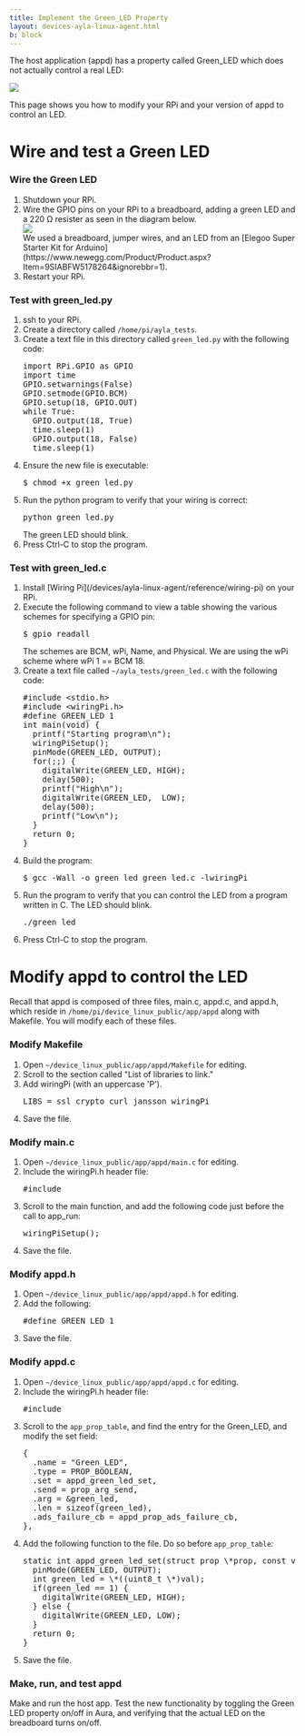 ```yaml
---
title: Implement the Green_LED Property
layout: devices-ayla-linux-agent.html
b: block
---
```


The host application (appd) has a property called Green_LED which does not actually control a real LED:

<div class="row">
<div class="col-lg-4 col-md-6 col-sm-12">
<img class="img-fluid" src="../../guide/tests/aura-013.jpg">
</div>
</div>

This page shows you how to modify your RPi and your version of appd to control an LED.

# Wire and test a Green LED

### Wire the Green LED

<ol>
<li>Shutdown your RPi.</li>
<li>Wire the GPIO pins on your RPi to a breadboard, adding a green LED and a 220 Ω resister as seen in the diagram below.
<div class="row hspace">
<div class="col-lg-7 col-md-9 col-sm-12">
<img class="img-fluid img-border" src="pinout.svg">
</div>
</div>
We used a breadboard, jumper wires, and an LED from an [Elegoo Super Starter Kit for Arduino](https://www.newegg.com/Product/Product.aspx?Item=9SIABFW5178264&ignorebbr=1).
</li>
<li>Restart your RPi.</li>
</ol>

### Test with green_led.py

<ol>
<li>ssh to your RPi.</li>
<li>Create a directory called <code>/home/pi/ayla_tests</code>.</li>
<li>Create a text file in this directory called <code>green_led.py</code> with the following code:
<pre>
import RPi.GPIO as GPIO
import time
GPIO.setwarnings(False)
GPIO.setmode(GPIO.BCM)
GPIO.setup(18, GPIO.OUT)
while True:
  GPIO.output(18, True)
  time.sleep(1)
  GPIO.output(18, False)
  time.sleep(1)
</pre>
</li>
<li>Ensure the new file is executable:
<pre>
$ chmod +x green_led.py
</pre>
</li>
<li>Run the python program to verify that your wiring is correct:
<pre>
python green_led.py</pre>
The green LED should blink.</li>
<li>Press Ctrl-C to stop the program.</li>
</ol>

### Test with green_led.c

<ol>
<li>Install [Wiring Pi](/devices/ayla-linux-agent/reference/wiring-pi) on your RPi.</li>
<li>Execute the following command to view a table showing the various schemes for specifying a GPIO pin:
<pre>
$ gpio readall
</pre>
The schemes are BCM, wPi, Name, and Physical. We are using the wPi scheme where wPi 1 == BCM 18.
</li>
<li>Create a text file called <code>~/ayla_tests/green_led.c</code> with the following code:
<pre>
#include &lt;stdio.h&gt;
#include &lt;wiringPi.h&gt;
#define GREEN_LED 1
int main(void) {
  printf("Starting program\n");
  wiringPiSetup();
  pinMode(GREEN_LED, OUTPUT);
  for(;;) {
    digitalWrite(GREEN_LED, HIGH);
    delay(500);
    printf("High\n");
    digitalWrite(GREEN_LED,  LOW);
    delay(500);
    printf("Low\n");
  }
  return 0;
}
</pre>
</li>
<li>Build the program:
<pre>
$ gcc -Wall -o green_led green_led.c -lwiringPi
</pre>
</li>
<li>Run the program to verify that you can control the LED from a program written in C. The LED should blink.
<pre>
./green_led
</pre>
</li>
<li>Press Ctrl-C to stop the program.</li>
</ol>

# Modify appd to control the LED

Recall that appd is composed of three files, main.c, appd.c, and appd.h, which reside in <code>/home/pi/device_linux_public/app/appd</code> along with Makefile. You will modify each of these files.

### Modify Makefile

<ol>
<li>Open <code>~/device_linux_public/app/appd/Makefile</code> for editing.</li>
<li>Scroll to the section called "List of libraries to link."</li>
<li>Add wiringPi (with an uppercase 'P').
<pre>
LIBS = ssl crypto curl jansson wiringPi
</pre>
</li>
<li>Save the file.</li>
</ol>

### Modify main.c

<ol>
<li>Open <code>~/device_linux_public/app/appd/main.c</code> for editing.</li>
<li>Include the wiringPi.h header file:
<pre>
#include <wiringPi.h>
</pre>
</li>
<li>Scroll to the main function, and add the following code just before the call to app_run:
<pre>
wiringPiSetup();
</pre>
</li>
<li>Save the file.</li>
</ol>

### Modify appd.h

<ol>
<li>Open <code>~/device_linux_public/app/appd/appd.h</code> for editing.</li>
<li>Add the following:
<pre>
#define GREEN_LED 1
</pre>
</li>
<li>Save the file.</li>
</ol>

### Modify appd.c

<ol>
<li>Open <code>~/device_linux_public/app/appd/appd.c</code> for editing.</li>
<li>Include the wiringPi.h header file:
<pre>
#include <wiringPi.h>
</pre>
</li>
<li>Scroll to the <code>app_prop_table</code>, and find the entry for the Green_LED, and modify the set field:
<pre>
{
  .name = "Green_LED",
  .type = PROP_BOOLEAN,
  .set = appd_green_led_set,
  .send = prop_arg_send,
  .arg = &green_led,
  .len = sizeof(green_led),
  .ads_failure_cb = appd_prop_ads_failure_cb,
},
</pre>
</li>
<li>Add the following function to the file. Do so before <code>app_prop_table</code>:
<pre>
static int appd_green_led_set(struct prop \*prop, const void \*val, size_t len, const struct op_args \*args) {
  pinMode(GREEN_LED, OUTPUT);
  int green_led = \*((uint8_t \*)val);
  if(green_led == 1) {
    digitalWrite(GREEN_LED, HIGH);
  } else {
    digitalWrite(GREEN_LED, LOW);
  }
  return 0;
}
</pre>
</li>
<li>Save the file.</li>
</ol>

### Make, run, and test appd

Make and run the host app. Test the new functionality by toggling the Green LED property on/off in Aura, and verifying that the actual LED on the breadboard turns on/off.